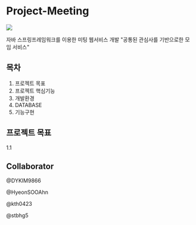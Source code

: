 # Project-Meeting
<img src="logo.bmp">

자바 스프링프레임워크를 이용한 미팅 웹서비스 개발
"공통된 관심사를 기반으로한 모임 서비스"


## 목차
1. 프로젝트 목표
2. 프로젝트 핵심기능
3. 개발환경
4. DATABASE
5. 기능구현

## 프로젝트 목표
1.1


## Collaborator
@DYKIM9866<br>

@HyeonSOOAhn<br>

@kth0423<br>

@stbhg5<br>



